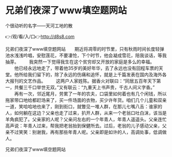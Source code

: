 # 兄弟们夜深了www填空题网站
个很动听的名字——天河工地的散

👉/观/看/入/口👉http://d8s8.com

兄弟们夜深了www填空题网站　　期近将凋零的时节里，只有秋雨时间长度轻弹池水浅浅吟唱，安慰莲花，不要凄怆，下个时节，他会凝成雪花，陪我谈话，等我抽芽。
　　我突然一下觉得我生在这个贫穷却又开放的家庭是多么的幸福。
　　他已经永远地走了，带着他35岁的美好年华，去了永远也没有回程车票的天堂。他所给我们留下的，除了永远的伤痛和追怀，就是上千篇发表在国内及海外各大报刊的文艺作品。
　　这两户人家姓陈。据香火对联曰：“同居五百年天下第一，共餐三千口举世无双。”又有联云：“九重天上书声贵，千古人间义字香。”
　　再有一次，邻近尾月，劳累了一年的农夫，口袋里如何着也有几个闲钱，所以拖家带口地给都赶场来了，买一件场面的衣物，买少许年货。咱们几个儿童和双亲一道，笑哈哈地也来了，刚到街口，就瞥见一堆人群，在那儿七嘴八舌：谁家的人，如何躺在这边？父亲也走了过来，扒开人群，从来一个老翁口吐白沫，该当是羊角疯犯了。父亲家的人呢？父亲问左右的一个年青人，年青人遥遥头。父亲连忙高声说：年青人过来，帮我把老翁抬到保健所去。过后，老翁的儿子感动父亲，父亲不过笑笑：别谢我，再有那些年青人呢。父亲即是如许的人，高调处事，低调做人。

兄弟们夜深了www填空题网站

